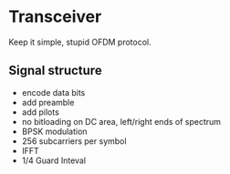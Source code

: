 # Transceiver

Keep it simple, stupid OFDM protocol.

## Signal structure
 * encode data bits
 * add preamble
 * add pilots
 * no bitloading on DC area, left/right ends of spectrum
 * BPSK modulation
 * 256 subcarriers per symbol
 * IFFT
 * 1/4 Guard Inteval
